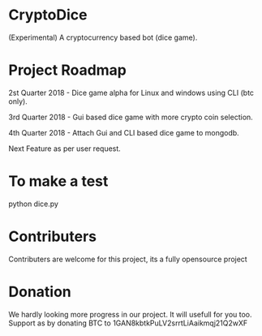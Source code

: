# CryptoDice
(Experimental) A cryptocurrency based bot (dice game). 

# Project Roadmap

2st Quarter 2018 - Dice game alpha for Linux and windows using CLI (btc only).

3rd Quarter 2018 - Gui based dice game with more crypto coin selection.

4th Quarter 2018 - Attach Gui and CLI based dice game to mongodb. 

Next Feature as per user request.

# To make a test

python dice.py

# Contributers

Contributers are welcome for this project, its a fully opensource project

# Donation

We hardly looking more progress in our project. It will usefull for you too. Support as by donating BTC to 1GAN8kbtkPuLV2srrtLiAaikmqj21Q2wXF
